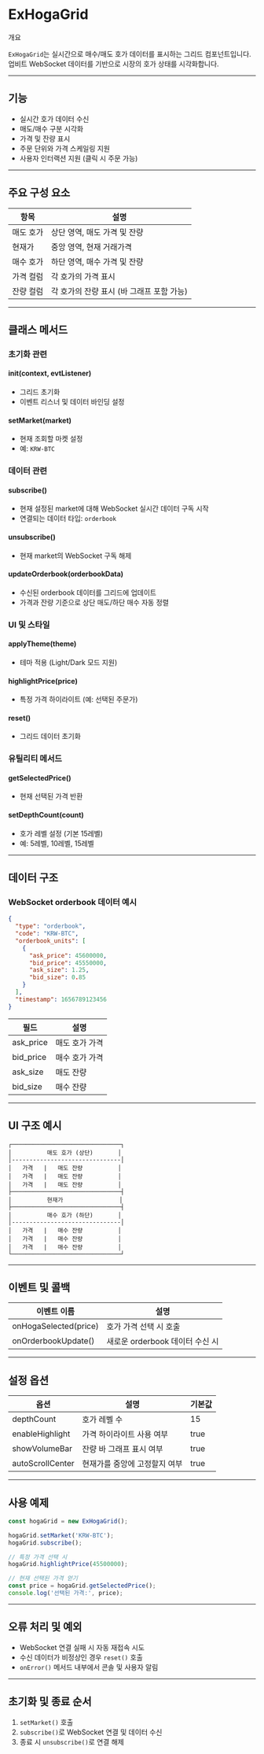 # ExHogaGrid

개요

`ExHogaGrid`는 실시간으로 매수/매도 호가 데이터를 표시하는 그리드 컴포넌트입니다. 업비트 WebSocket 데이터를 기반으로 시장의 호가 상태를 시각화합니다.

***

## 기능

* 실시간 호가 데이터 수신
* 매도/매수 구분 시각화
* 가격 및 잔량 표시
* 주문 단위와 가격 스케일링 지원
* 사용자 인터랙션 지원 (클릭 시 주문 가능)

***

## 주요 구성 요소

| 항목    | 설명                        |
| ----- | ------------------------- |
| 매도 호가 | 상단 영역, 매도 가격 및 잔량         |
| 현재가   | 중앙 영역, 현재 거래가격            |
| 매수 호가 | 하단 영역, 매수 가격 및 잔량         |
| 가격 컬럼 | 각 호가의 가격 표시               |
| 잔량 컬럼 | 각 호가의 잔량 표시 (바 그래프 포함 가능) |

***

## 클래스 메서드

### 초기화 관련

#### init(context, evtListener)

* 그리드 초기화
* 이벤트 리스너 및 데이터 바인딩 설정

#### setMarket(market)

* 현재 조회할 마켓 설정
* 예: `KRW-BTC`

### 데이터 관련

#### subscribe()

* 현재 설정된 market에 대해 WebSocket 실시간 데이터 구독 시작
* 연결되는 데이터 타입: `orderbook`

#### unsubscribe()

* 현재 market의 WebSocket 구독 해제

#### updateOrderbook(orderbookData)

* 수신된 orderbook 데이터를 그리드에 업데이트
* 가격과 잔량 기준으로 상단 매도/하단 매수 자동 정렬

### UI 및 스타일

#### applyTheme(theme)

* 테마 적용 (Light/Dark 모드 지원)

#### highlightPrice(price)

* 특정 가격 하이라이트 (예: 선택된 주문가)

#### reset()

* 그리드 데이터 초기화

### 유틸리티 메서드

#### getSelectedPrice()

* 현재 선택된 가격 반환

#### setDepthCount(count)

* 호가 레벨 설정 (기본 15레벨)
* 예: 5레벨, 10레벨, 15레벨

***

## 데이터 구조

### WebSocket orderbook 데이터 예시

```json
{
  "type": "orderbook",
  "code": "KRW-BTC",
  "orderbook_units": [
    {
      "ask_price": 45600000,
      "bid_price": 45550000,
      "ask_size": 1.25,
      "bid_size": 0.85
    }
  ],
  "timestamp": 1656789123456
}
```

| 필드         | 설명       |
| ---------- | -------- |
| ask\_price | 매도 호가 가격 |
| bid\_price | 매수 호가 가격 |
| ask\_size  | 매도 잔량    |
| bid\_size  | 매수 잔량    |

***

## UI 구조 예시

```
┌───────────────────────────────┐
│          매도 호가 (상단)       │
│-------------------------------│
│   가격   |   매도 잔량          │
│   가격   |   매도 잔량          │
│   가격   |   매도 잔량          │
├───────────────────────────────┤
│          현재가                │
├───────────────────────────────┤
│          매수 호가 (하단)       │
│-------------------------------│
│   가격   |   매수 잔량          │
│   가격   |   매수 잔량          │
│   가격   |   매수 잔량          │
└───────────────────────────────┘
```

***

## 이벤트 및 콜백

| 이벤트 이름                | 설명                     |
| --------------------- | ---------------------- |
| onHogaSelected(price) | 호가 가격 선택 시 호출          |
| onOrderbookUpdate()   | 새로운 orderbook 데이터 수신 시 |

***

## 설정 옵션

| 옵션               | 설명               | 기본값  |
| ---------------- | ---------------- | ---- |
| depthCount       | 호가 레벨 수          | 15   |
| enableHighlight  | 가격 하이라이트 사용 여부   | true |
| showVolumeBar    | 잔량 바 그래프 표시 여부   | true |
| autoScrollCenter | 현재가를 중앙에 고정할지 여부 | true |

***

## 사용 예제

```javascript
const hogaGrid = new ExHogaGrid();

hogaGrid.setMarket('KRW-BTC');
hogaGrid.subscribe();

// 특정 가격 선택 시
hogaGrid.highlightPrice(45500000);

// 현재 선택된 가격 얻기
const price = hogaGrid.getSelectedPrice();
console.log('선택된 가격:', price);
```

***

## 오류 처리 및 예외

* WebSocket 연결 실패 시 자동 재접속 시도
* 수신 데이터가 비정상인 경우 `reset()` 호출
* `onError()` 메서드 내부에서 콘솔 및 사용자 알림

***

## 초기화 및 종료 순서

1. `setMarket()` 호출
2. `subscribe()`로 WebSocket 연결 및 데이터 수신
3. 종료 시 `unsubscribe()`로 연결 해제

